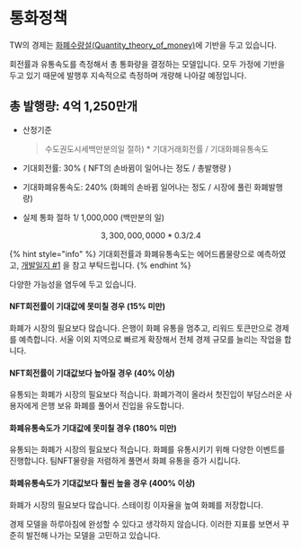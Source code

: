 # 통화정책

TW의 경제는 [화폐수량설(Quantity\_theory\_of\_money)](https://ko.wikipedia.org/wiki/%ED%99%94%ED%8F%90%EC%88%98%EB%9F%89%EC%84%A4)에 기반을 두고 있습니다.&#x20;

회전률과 유통속도를 측정해서 총 통화량을 결정하는 모델입니다. 모두 가정에 기반을 두고 있기 때문에 발행후 지속적으로 측정하며 개량해 나아갈 예정입니다.

## **총 발행량: 4억 1,250만개**

*   산정기준

    > 수도권도시세백만분의일 절하) \* 기대거래회전률 / 기대화폐유통속도
* 기대회전률: 30% ( NFT의 손바뀜이 일어나는 정도 / 총발행량 )
* 기대화폐유통속도: 240% (화폐의 손바뀜 일어나는 정도 / 시장에 풀린 화폐발행량)
* 실제 통화 절하 1/ 1,000,000 (백만분의 일)

$$
3,300,000,0000 * 0.3 / 2.4
$$

{% hint style="info" %}
기대회전률과 화폐유통속도는 에어드롭물량으로 예측하였고, [개발일지 #1](https://medium.com/@twinhouse/%ED%8A%B8%EC%9C%88%ED%95%98%EC%9A%B0%EC%8A%A4-%EA%B0%9C%EB%B0%9C%EC%9D%BC%EC%A7%80-1-6b05db160eb2) 을 참고 부탁드립니다.
{% endhint %}

다양한 가능성을 염두에 두고 있습니다.

#### NFT회전률이 기대값에 못미칠 경우 (15% 미만)

화폐가 시장의 필요보다 많습니다. 은행이 화폐 유통을 멈추고, 리워드 토큰만으로 경제를 예측합니다. 서울 이외 지역으로 빠르게 확장해서 전체 경제 규모를 늘리는 작업을 합니다.

#### NFT회전률이 기대값보다 높아질 경우 (40% 이상)

유통되는 화폐가 시장의 필요보다 적습니다. 화폐가격이 올라서 첫진입이 부담스러운 사용자에게 은행 보유 화폐를 풀어서 진입을 유도합니다.

#### 화폐유통속도가 기대값에 못미칠 경우 (180% 미만)

유통되는 화폐가 시장의 필요보다 적습니다. 화폐를 유통시키기 위해 다양한 이벤트를 진행합니다. 팀NFT물량을 저렴하게 풀면서 화폐 유통을 증가 시킵니다.

#### 화폐유통속도가 기대값보다 훨씬 높을 경우 (400% 이상)

화폐가 시장의 필요보다 많습니다. 스테이킹 이자율을 높여 화폐를 저장합니다.



경제 모델을 하루아침에 완성할 수 있다고 생각하지 않습니다. 이러한 지표를 보면서 꾸준히 발전해 나가는 모델을 고민하고 있습니다.
